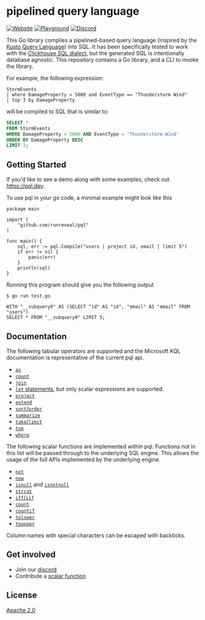 # pipelined query language

[![Website](https://img.shields.io/badge/INTRO-WEB-blue?style=for-the-badge)](https://pql.dev)
[![Playground](https://img.shields.io/badge/INTRO-PLAYGROUND-blue?style=for-the-badge)](https://pql.dev)
[![Discord](https://img.shields.io/discord/1120882187785470113?label=discord%20chat&style=for-the-badge)](https://discord.gg/PbeXzrWP)


This Go library compiles a pipelined-based query language
(inspired by the [Kusto Query Language][])
into SQL.
It has been specifically tested to work with the [Clickhouse SQL dialect][],
but the generated SQL is intentionally database agnostic. This repository
contains a Go library, and a CLI to invoke the library.

For example, the following expression:

```plain
StormEvents
| where DamageProperty > 5000 and EventType == "Thunderstorm Wind"
| top 3 by DamageProperty
```

will be compiled to SQL that is similar to:

```sql
SELECT *
FROM StormEvents
WHERE DamageProperty > 5000 AND EventType = 'Thunderstorm Wind'
ORDER BY DamageProperty DESC
LIMIT 3;
```

[Kusto Query Language]: https://learn.microsoft.com/en-us/azure/data-explorer/kusto/query/
[Clickhouse SQL dialect]: https://clickhouse.com/docs/en/sql-reference

## Getting Started
If you'd like to see a demo along with some examples, check out https://pql.dev.

To use pql in your go code, a minimal example might look like this
```
package main

import (
	"github.com/runreveal/pql"
)

func main() {
	sql, err := pql.Compile("users | project id, email | limit 5")
	if err != nil {
		panic(err)
	}
	println(sql)
}
```

Running this program should give you the following output
```
$ go run test.go

WITH "__subquery0" AS (SELECT "id" AS "id", "email" AS "email" FROM "users")
SELECT * FROM "__subquery0" LIMIT 5;
```

## Documentation

The following tabular operators are supported and the Microsoft KQL
documentation is representative of the current pql api.

- [`as`](https://learn.microsoft.com/en-us/azure/data-explorer/kusto/query/as-operator)
- [`count`](https://learn.microsoft.com/en-us/azure/data-explorer/kusto/query/count-operator)
- [`join`](https://learn.microsoft.com/en-us/azure/data-explorer/kusto/query/join-operator)
- [`let` statements](https://learn.microsoft.com/en-us/azure/data-explorer/kusto/query/let-statement),
  but only scalar expressions are supported.
- [`project`](https://learn.microsoft.com/en-us/azure/data-explorer/kusto/query/project-operator)
- [`extend`](https://learn.microsoft.com/en-us/azure/data-explorer/kusto/query/extend-operator)
- [`sort`/`order`](https://learn.microsoft.com/en-us/azure/data-explorer/kusto/query/sort-operator)
- [`summarize`](https://learn.microsoft.com/en-us/azure/data-explorer/kusto/query/summarize-operator)
- [`take`/`limit`](https://learn.microsoft.com/en-us/azure/data-explorer/kusto/query/take-operator)
- [`top`](https://learn.microsoft.com/en-us/azure/data-explorer/kusto/query/top-operator)
- [`where`](https://learn.microsoft.com/en-us/azure/data-explorer/kusto/query/where-operator)

The following scalar functions are implemented within pql. Functions not in this
list will be passed through to the underlying SQL engine. This allows the usage
of the full APIs implemented by the underlying engine.

- [`not`](https://learn.microsoft.com/en-us/azure/data-explorer/kusto/query/not-function)
- [`now`](https://learn.microsoft.com/en-us/azure/data-explorer/kusto/query/now-function)
- [`isnull`](https://learn.microsoft.com/en-us/azure/data-explorer/kusto/query/isnull-function)
  and [`isnotnull`](https://learn.microsoft.com/en-us/azure/data-explorer/kusto/query/isnotnull-function)
- [`strcat`](https://learn.microsoft.com/en-us/azure/data-explorer/kusto/query/strcat-function)
- [`iff`/`iif`](https://learn.microsoft.com/en-us/azure/data-explorer/kusto/query/iff-function)
- [`count`](https://learn.microsoft.com/en-us/azure/data-explorer/kusto/query/count-aggregation-function)
- [`countif`](https://learn.microsoft.com/en-us/azure/data-explorer/kusto/query/countif-aggregation-function)
- [`tolower`](https://learn.microsoft.com/en-us/azure/data-explorer/kusto/query/tolower-function)
- [`toupper`](https://learn.microsoft.com/en-us/azure/data-explorer/kusto/query/toupper-function)


Column names with special characters can be escaped with backticks.

## Get involved
- Join our [discord](https://discord.gg/NZS9QtCJXt)
- Contribute a [scalar function](./CONTRIBUTING.md)

## License
[Apache 2.0](LICENSE)
